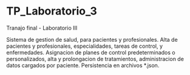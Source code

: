 # TP_Laboratorio_3
 
 Tranajo final - Laboratorio III
 
 Sistema de gestion de salud, para pacientes y profesionales. Alta de pacientes y profesionales, especialidades, tareas de control, y enfermedades. Asignacion de planes de control predeterminados o personalizados, alta y prolongacion de tratamientos, administracion de datos cargados por paciente. Persistencia en archivos *.json.
 
 

